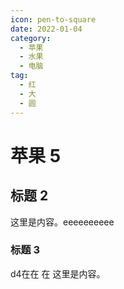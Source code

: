 ```yaml
---
icon: pen-to-square
date: 2022-01-04
category:
  - 苹果
  - 水果
  - 电脑
tag:
  - 红
  - 大
  - 圆
---
```


# 苹果 5

## 标题 2

这里是内容。eeeeeeeeee

### 标题 3
d4在在 在
这里是内容。
